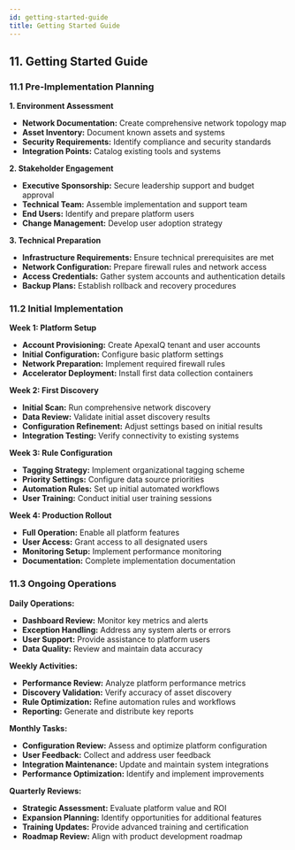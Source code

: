 ```yaml
---
id: getting-started-guide
title: Getting Started Guide
---
```


## 11. Getting Started Guide

### 11.1 Pre-Implementation Planning

**1. Environment Assessment**
- **Network Documentation:** Create comprehensive network topology map
- **Asset Inventory:** Document known assets and systems
- **Security Requirements:** Identify compliance and security standards
- **Integration Points:** Catalog existing tools and systems

**2. Stakeholder Engagement**
- **Executive Sponsorship:** Secure leadership support and budget approval
- **Technical Team:** Assemble implementation and support team
- **End Users:** Identify and prepare platform users
- **Change Management:** Develop user adoption strategy

**3. Technical Preparation**
- **Infrastructure Requirements:** Ensure technical prerequisites are met
- **Network Configuration:** Prepare firewall rules and network access
- **Access Credentials:** Gather system accounts and authentication details
- **Backup Plans:** Establish rollback and recovery procedures

### 11.2 Initial Implementation

**Week 1: Platform Setup**
- **Account Provisioning:** Create ApexaIQ tenant and user accounts
- **Initial Configuration\:** Configure basic platform settings
- **Network Preparation:** Implement required firewall rules
- **Accelerator Deployment\:** Install first data collection containers

**Week 2: First Discovery**
- **Initial Scan:** Run comprehensive network discovery
- **Data Review:** Validate initial asset discovery results
- **Configuration Refinement:** Adjust settings based on initial results
- **Integration Testing:** Verify connectivity to existing systems

**Week 3: Rule Configuration**
- **Tagging Strategy:** Implement organizational tagging scheme
- **Priority Settings:** Configure data source priorities
- **Automation Rules:** Set up initial automated workflows
- **User Training:** Conduct initial user training sessions

**Week 4: Production Rollout**
- **Full Operation:** Enable all platform features
- **User Access:** Grant access to all designated users
- **Monitoring Setup:** Implement performance monitoring
- **Documentation:** Complete implementation documentation

### 11.3 Ongoing Operations

**Daily Operations:**
- **Dashboard Review:** Monitor key metrics and alerts
- **Exception Handling:** Address any system alerts or errors
- **User Support:** Provide assistance to platform users
- **Data Quality:** Review and maintain data accuracy

**Weekly Activities:**
- **Performance Review:** Analyze platform performance metrics
- **Discovery Validation:** Verify accuracy of asset discovery
- **Rule Optimization:** Refine automation rules and workflows
- **Reporting:** Generate and distribute key reports

**Monthly Tasks:**
- **Configuration Review:** Assess and optimize platform configuration
- **User Feedback:** Collect and address user feedback
- **Integration Maintenance:** Update and maintain system integrations
- **Performance Optimization:** Identify and implement improvements

**Quarterly Reviews:**
- **Strategic Assessment:** Evaluate platform value and ROI
- **Expansion Planning:** Identify opportunities for additional features
- **Training Updates:** Provide advanced training and certification
- **Roadmap Review:** Align with product development roadmap
